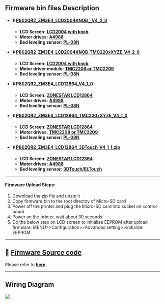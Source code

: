 ## Firmware bin files Description
- **:arrow_down: [P802QR2_ZM3E4_LCD2004KNOB__V4_2_0](./P802QR2_ZM3E4_LCD2004KNOB_V4_2_0_en.zip)**
  - **LCD Screen:** [**LCD2004 with knob**](https://www.aliexpress.com/item/4001317079405.html)
  - **Motor drives:** [**A4988**](https://www.aliexpress.com/item/4000957373213.html)
  - **Bed leveling sensor:** [**PL-08N**](https://www.aliexpress.com/item/4000596309710.html)

- **:arrow_down: [P802QR2_ZM3E4_LCD2004KNOB_TMC220xXYZE_V4_2_0](./P802QR2_ZM3E4_LCD2004KNOB_TMC220xXYZE_V4_2_0_en.zip)**
  - **LCD Screen:** [**LCD2004 with knob**](https://www.aliexpress.com/item/4001317079405.html)
  - **Motor driver module:** [**TMC2208 or TMC2209**](https://www.aliexpress.com/item/1005003951621661.html)
  - **Bed leveling sensor:** [**PL-08N**](https://www.aliexpress.com/item/4000596309710.html)

- **:arrow_down: [P802QR2_ZM3E4_LCD12864_V4_1_0](./P802QR2_ZM3E4_LCD12864_V4_1_0.zip)**
  - **LCD Screen:** [**ZONESTAR LCD12864**](https://www.aliexpress.com/item/4001317124258.html)
  - **Motor drives:** [**A4988**](https://www.aliexpress.com/item/4000957373213.html)
  - **Bed leveling sensor:** [**PL-08N**](https://www.aliexpress.com/item/4000596309710.html)

- **:arrow_down: [P802QR2_ZM3E4_LCD12864_TMC220xXYZE_V4_1_0](./P802QR2_ZM3E4_LCD12864_TMC220xXYZE_V4_1_0.zip)**
  - **LCD Screen:** [**ZONESTAR LCD12864**](https://www.aliexpress.com/item/4001317124258.html)
  - **Motor drives:** [**TMC2208 or TMC2209**](https://www.aliexpress.com/item/1005003951621661.html)
  - **Bed leveling sensor:** [**PL-08N**](https://www.aliexpress.com/item/4000596309710.html)

- **:arrow_down: [P802QR2_ZM3E4_LCD12864_3DTouch_V4_1_1.zip](./P802QR2_ZM3E4_LCD12864_3DTouch_V4_1_1.zip)**
  - **LCD Screen:** [**ZONESTAR LCD12864**](https://www.aliexpress.com/item/4001317124258.html)
  - **Motor drives:** 	[**A4988**](https://www.aliexpress.com/item/4000957373213.html)
  - **Bed leveling sensor:** [**3DTouch/BLTouch**](https://www.aliexpress.com/item/1005001464420529.html) 

----
#### Firmware Upload Steps:
1. Download the zip file and unzip it
2. Copy firmware.bin to the root directoy of Micro-SD card
3. Power off the printer and plug the Micro-SD card into socket on control board
4. Power on the printer, wait about 30 seconds
5. Do the below step on LCD screen to initialize EEPROM after upload firmware:
MENU>>Configuration>>Advanced setting>>initialize EEPROM

----
## :file_folder: [Firmware Source code](https://github.com/ZONESTAR3D/source-code-for-3d-printer)
Please refer to [**here**](https://github.com/ZONESTAR3D/source-code-for-3d-printer).

----
## Wiring Diagram
![](Wiring_P802QR2.jpg)


